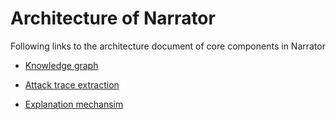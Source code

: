 # Architecture of Narrator

Following links to the architecture document of core components in Narrator

- [Knowledge graph](arch/knowledge.md)

- [Attack trace extraction](attack_trace.md)

- [Explanation mechansim](explanation.md)
